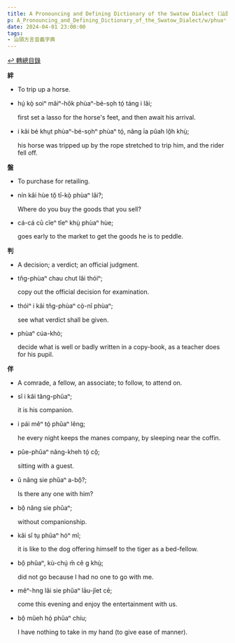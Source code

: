 ```yaml
---
title: A Pronouncing and Defining Dictionary of the Swatow Dialect (汕頭方言音義字典) / phuaⁿ
p: A_Pronouncing_and_Defining_Dictionary_of_the_Swatow_Dialect/w/phuaⁿ
date: 2024-04-01 23:00:00
tags: 
- 汕頭方言音義字典
---
```


[↩️ 轉總目錄](/A_Pronouncing_and_Defining_Dictionary_of_the_Swatow_Dialect)


**絆**
- To trip up a horse.

- hṳ́ kò̤ soiⁿ mâiⁿ-hôk phùaⁿ-bé-so̤h tó̤ táng i lâi;

  first set a lasso for the horse's feet, and then await his arrival.

- i kâi bé khṳt phùaⁿ-bé-so̤hⁿ phùaⁿ tó̤, nâng īa pûah lô̤h khṳ̀;

  his horse was tripped up by the rope stretched to trip him, and the rider fell off.

**盤**
- To purchase for retailing.

- nín kâi hùe tŏ̤ tī-kò̤ phùaⁿ lâi?;

  Where do you buy the goods that you sell?

- cá-cá cū cĭeⁿ tîeⁿ khṳ̀ phùaⁿ hùe;

  goes early to the market to get the goods he is to peddle.

**判**
- A decision; a verdict; an official judgment.

- tn̂g-phùaⁿ chau chut lâi thóiⁿ;

  copy out the official decision for examination.

- thóiⁿ i kâi tn̂g-phùaⁿ cò̤-nî phùaⁿ;

  see what verdict shall be given.

- phùaⁿ cúa-khò;

  decide what is well or badly written in a copy-book, as a teacher does for his pupil.

**伴**
- A comrade, a fellow, an associate; to follow, to attend on.

- sĭ i kâi tâng-phŭaⁿ;

  it is his companion.

- i pái mêⁿ tó̤ phŭaⁿ lêng;

  he every night keeps the manes company, by sleeping near the coffin.

- pûe-phŭaⁿ nâng-kheh tó̤ cŏ̤;

  sitting with a guest.

- ŭ nâng sie phŭaⁿ a-bô̤?;

  Is there any one with him?

- bô̤ nâng sie phŭaⁿ;

  without companionship.

- kâi sĭ tṳ phŭaⁿ hóⁿ mî;

  it is like to the dog offering himself to the tiger as a bed-fellow.

- bô̤ phŭaⁿ, kù-chṳ́ m̄ cê g khṳ̀;

  did not go because I had no one to go with me.

- mêⁿ-hng lâi sie phŭaⁿ lāu-jîet cē;

  come this evening and enjoy the entertainment with us.

- bô̤ mûeh hó̤ phŭaⁿ chíu;

  I have nothing to take in my hand (to give ease of manner).